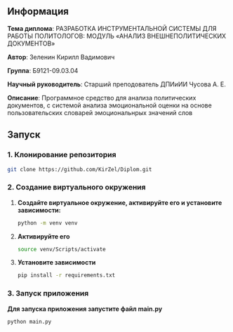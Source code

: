 ## Информация

**Тема диплома**: РАЗРАБОТКА ИНСТРУМЕНТАЛЬНОЙ СИСТЕМЫ ДЛЯ РАБОТЫ ПОЛИТОЛОГОВ:
МОДУЛЬ «АНАЛИЗ ВНЕШНЕПОЛИТИЧЕСКИХ ДОКУМЕНТОВ»

**Автор**: Зеленин Кирилл Вадимович

**Группа**: Б9121-09.03.04

**Научный руководитель**: Старший преподователь ДПИиИИ Чусова А. Е.

**Описание**: Программное средство для анализа политических документов,
с системой анализа эмоциональной оценки на основе 
пользовательских словарей эмоциональнрых значений слов

## Запуск
### 1. Клонирование репозитория
```bash
git clone https://github.com/KirZel/Diplom.git
```

### 2. Создание виртуального окружения
1. **Создайте виртуальное окружение, активируйте его и установите зависимости:**
    ```bash
    python -m venv venv
    ```
2. **Активируйте его**
    ```bash
    source venv/Scripts/activate
    ```
3. **Установите зависимости**
    ```bash
    pip install -r requirements.txt
    ```

### 3. Запуск приложения
**Для запуска приложения запустите файл main.py**

```bash
python main.py
```


